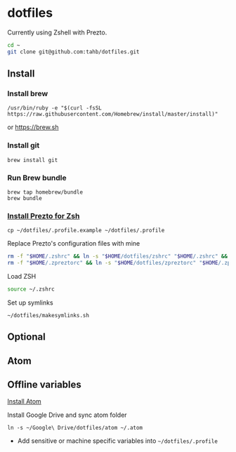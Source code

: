 dotfiles
========

Currently using Zshell with Prezto.

```bash
cd ~
git clone git@github.com:tahb/dotfiles.git
```

## Install

### Install brew

```
/usr/bin/ruby -e "$(curl -fsSL https://raw.githubusercontent.com/Homebrew/install/master/install)"
```

or <https://brew.sh>

### Install git

```
brew install git
```

### Run Brew bundle

```
brew tap homebrew/bundle
brew bundle
```

### [Install Prezto for Zsh](https://github.com/sorin-ionescu/prezto#installation)

```
cp ~/dotfiles/.profile.example ~/dotfiles/.profile
```

Replace Prezto's configuration files with mine

```bash
rm -f "$HOME/.zshrc" && ln -s "$HOME/dotfiles/zshrc" "$HOME/.zshrc" && \
rm -f "$HOME/.zpreztorc" && ln -s "$HOME/dotfiles/zpreztorc" "$HOME/.zpreztorc"
```

Load ZSH

```bash
source ~/.zshrc
```

Set up symlinks

```
~/dotfiles/makesymlinks.sh
```

## Optional

## Atom
## Offline variables

[Install Atom](https://atom.io/)

Install Google Drive and sync atom folder
```
ln -s ~/Google\ Drive/dotfiles/atom ~/.atom
```
- Add sensitive or machine specific variables into `~/dotfiles/.profile`
